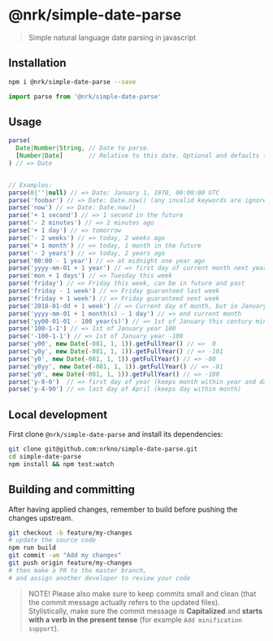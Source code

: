 # @nrk/simple-date-parse

> Simple natural language date parsing in javascript

## Installation

```bash
npm i @nrk/simple-date-parse --save
```
```js
import parse from '@nrk/simple-date-parse'
```

## Usage
```js
parse(
  Date|Number|String, // Date to parse.
  [Number|Date]       // Relative to this date. Optional and defaults to Date.now()
) // => Date


// Examples:
parse(0|''|null) // => Date: January 1, 1970, 00:00:00 UTC
parse('foobar') // => Date: Date.now() (any invalid keywords are ignored)
parse('now') // => Date: Date.now()
parse('+ 1 second') // => 1 second in the future
parse('- 2 minutes') // => 2 minutes ago
parse('+ 1 day') // => tomorrow
parse('- 2 weeks') // => today, 2 weeks ago
parse('+ 1 month') // => today, 1 month in the future
parse('- 2 years') // => today, 2 years ago
parse('00:00 - 1 year') // => at midnight one year ago
parse('yyyy-mm-01 + 1 year') // => first day of current month next year
parse('mon + 1 days') // => Tuesday this week
parse('friday') // => Friday this week, can be in future and past
parse('friday - 1 week') // => Friday guaranteed last week
parse('friday + 1 week') // => Friday guaranteed next week
parse('2018-01-dd + 1 week') // => Current day of month, but in January 2018 plus one week
parse('yyyy-mm-01 + 1 month(s) - 1 day') // => end current month
parse('yy00-01-01 - 100 year(s)') // => 1st of January this century minus 100 years
parse('100-1-1') // => 1st of January year 100
parse('-100-1-1') // => 1st of January year -100
parse('y00', new Date(-081, 1, 1)).getFullYear() // =>  0
parse('y0y', new Date(-081, 1, 1)).getFullYear() // => -101
parse('y0', new Date(-081, 1, 1)).getFullYear() // => -80
parse('y0yy', new Date(-081, 1, 1)).getFullYear() // => -81
parse('y0', new Date(-081, 1, 1)).getFullYear() // => -180
parse('y-0-0')  // => first day of year (keeps month within year and day within month)
parse('y-4-90') // => last day of April (keeps day within month)
```


## Local development
First clone `@nrk/simple-date-parse` and install its dependencies:

```bash
git clone git@github.com:nrkno/simple-date-parse.git
cd simple-date-parse
npm install && npm test:watch
```

## Building and committing
After having applied changes, remember to build before pushing the changes upstream.

```bash
git checkout -b feature/my-changes
# update the source code
npm run build
git commit -am "Add my changes"
git push origin feature/my-changes
# then make a PR to the master branch,
# and assign another developer to review your code
```

> NOTE! Please also make sure to keep commits small and clean (that the commit message actually refers to the updated files).  
> Stylistically, make sure the commit message is **Capitalized** and **starts with a verb in the present tense** (for example `Add minification support`).
